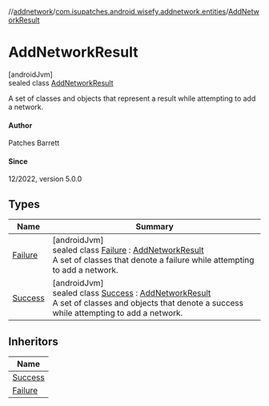 //[addnetwork](../../../index.md)/[com.isupatches.android.wisefy.addnetwork.entities](../index.md)/[AddNetworkResult](index.md)

# AddNetworkResult

[androidJvm]\
sealed class [AddNetworkResult](index.md)

A set of classes and objects that represent a result while attempting to add a network.

#### Author

Patches Barrett

#### Since

12/2022, version 5.0.0

## Types

| Name | Summary |
|---|---|
| [Failure](-failure/index.md) | [androidJvm]<br>sealed class [Failure](-failure/index.md) : [AddNetworkResult](index.md)<br>A set of classes that denote a failure while attempting to add a network. |
| [Success](-success/index.md) | [androidJvm]<br>sealed class [Success](-success/index.md) : [AddNetworkResult](index.md)<br>A set of classes and objects that denote a success while attempting to add a network. |

## Inheritors

| Name |
|---|
| [Success](-success/index.md) |
| [Failure](-failure/index.md) |
